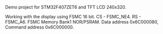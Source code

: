 Demo project for STM32F407ZET6 and TFT LCD 240x320.

Working with the display using FSMC 16 bit. CS - FSMC_NE4. RS - FSMC_A6.
FSMC Memory Bank1 NOR/PSRAM. Data address 0x6C000080, Command address 0x6C000000.

